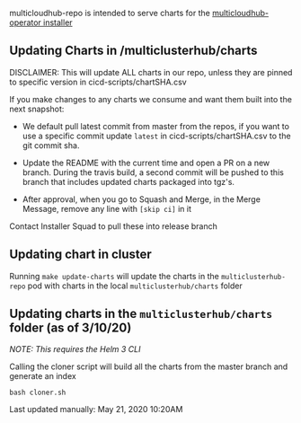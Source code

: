 multicloudhub-repo is intended to serve charts for the [multicloudhub-operator installer](https://github.com/open-cluster-management/multicloudhub-operator)

## Updating Charts in /multiclusterhub/charts 
DISCLAIMER: This will update ALL charts in our repo, unless they are pinned to specific version in cicd-scripts/chartSHA.csv

If you make changes to any charts we consume and want them built into the next snapshot: 
- We default pull latest commit from master from the repos, if you want to use a specific commit update `latest` in cicd-scripts/chartSHA.csv to the git commit sha. 

- Update the README with the current time and open a PR on a new branch. During the travis build, a second commit will be pushed to this branch that includes updated charts packaged into tgz's. 

- After approval, when you go to Squash and Merge, in the Merge Message, remove any line with `[skip ci]` in it

Contact Installer Squad to pull these into release branch

## Updating chart in cluster
Running `make update-charts` will update the charts in the `multiclusterhub-repo` pod with charts in the local `multiclusterhub/charts` folder

## Updating charts in the `multiclusterhub/charts` folder (as of 3/10/20)


*NOTE: This requires the Helm 3 CLI*

Calling the cloner script will build all the charts from the master branch and generate an index
```console
bash cloner.sh
```

Last updated manually: May 21, 2020 10:20AM

